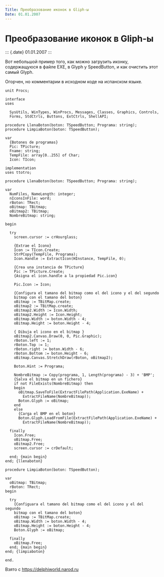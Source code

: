 ```yaml
---
Title: Преобразование иконок в Gliph-ы
Date: 01.01.2007
---
```


Преобразование иконок в Gliph-ы
===============================

::: {.date}
01.01.2007
:::

Вот небольшой пример того, как можно загрузить иконку, содержащуюся в
файле EXE, в Glyph у SpeedButton, и как очистить этот самый Glyph.

Огорчен, но комментарии в исходном коде на испанском языке.

    unit Procs;
     
    interface
    uses
     
      SysUtils, WinTypes, WinProcs, Messages, Classes, Graphics, Controls,
      Forms, StdCtrls, Buttons, ExtCtrls, ShellAPI;
     
    procedure LlenaBoton(boton: TSpeedButton; Programa: string);
    procedure LimpiaBoton(boton: TSpeedButton);
     
    var
      {Botones de programas}
      Pic: TPicture;
      Fname: string;
      TempFile: array[0..255] of Char;
      Icon: TIcon;
     
    implementation
    uses ttotro;
     
    procedure LlenaBoton(boton: TSpeedButton; Programa: string);
     
    var
      NumFiles, NameLength: integer;
      nIconsInFile: word;
      rBoton: TRect;
      oBitmap: TBitmap;
      oBitmap2: TBitmap;
      NombreBitmap: string;
     
    begin
     
      try
        screen.cursor := crHourglass;
     
        {Extrae el Icono}
        Icon := TIcon.Create;
        StrPCopy(TempFile, Programa);
        Icon.Handle := ExtractIcon(HInstance, TempFile, 0);
     
        {Crea una instancia de TPicture}
        Pic := TPicture.Create;
        {Asigna el icon.handle a la propiedad Pic.icon}
     
        Pic.Icon := Icon;
     
        {Configura el tamano del bitmap como el del icono y el del segundo
        bitmap con el tamano del boton}
        oBitmap := TBitMap.create;
        oBitmap2 := TBitMap.create;
        oBitmap2.Width := Icon.Width;
        oBitmap2.Height := Icon.Height;
        oBitmap.Width := boton.Width - 4;
        oBitmap.Height := boton.Height - 4;
     
        { Dibuja el icono en el bitmap }
        oBitmap2.Canvas.Draw(0, 0, Pic.Graphic);
        rBoton.left := 1;
        rBoton.Top := 1;
        rBoton.right := boton.Width - 6;
        rBoton.Bottom := boton.Height - 6;
        oBitmap.Canvas.StretchDraw(rBoton, oBitmap2);
     
        Boton.Hint := Programa;
     
        NombreBitmap := Copy(programa, 1, Length(programa) - 3) + 'BMP';
        {Salva el bitmap en un fichero}
        if not FileExists(NombreBitmap) then
        begin
          oBitmap.SaveToFile(ExtractFilePath(Application.ExeName) +
            ExtractFileName(NombreBitmap));
          Boton.Glyph := oBitmap;
        end
        else
          {Carga el BMP en el boton}
          Boton.Glyph.LoadFromFile(ExtractFilePath(Application.ExeName) +
            ExtractFileName(NombreBitmap));
     
      finally
        Icon.Free;
        oBitmap.Free;
        oBitmap2.Free;
        screen.cursor := crDefault;
     
      end; {main begin}
    end; {llenaboton}
     
    procedure LimpiaBoton(boton: TSpeedButton);
     
    var
      oBitmap: TBitmap;
      rBoton: TRect;
    begin
     
      try
        {Configuara el tamano del bitmap como el del icono y el del segundo
        bitmap con el tamano del boton}
        oBitmap := TBitMap.create;
        oBitmap.Width := boton.Width - 4;
        oBitmap.Height := boton.Height - 4;
        Boton.Glyph := oBitmap;
     
      finally
        oBitmap.Free;
      end; {main begin}
    end; {limpiaboton}
     
    end.

Взято с <https://delphiworld.narod.ru>
